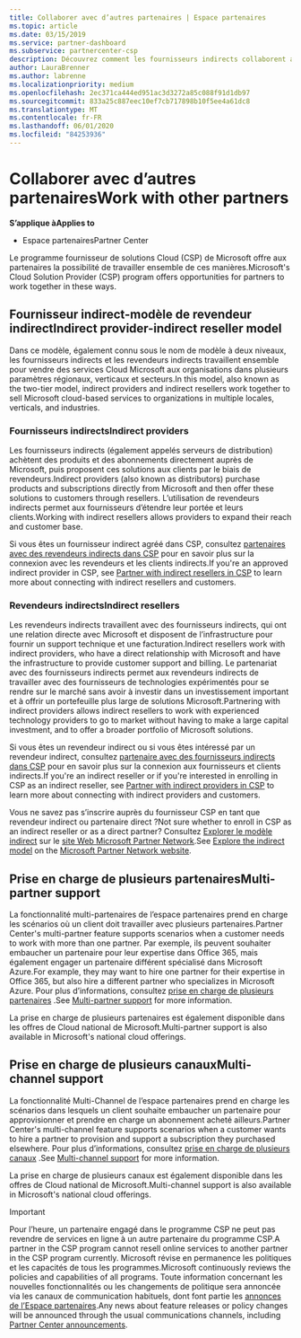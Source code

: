 ```yaml
---
title: Collaborer avec d’autres partenaires | Espace partenaires
ms.topic: article
ms.date: 03/15/2019
ms.service: partner-dashboard
ms.subservice: partnercenter-csp
description: Découvrez comment les fournisseurs indirects collaborent avec des revendeurs indirects dans le programme fournisseur de solutions Cloud (CSP) et déterminez le rôle qui vous convient.
author: LauraBrenner
ms.author: labrenne
ms.localizationpriority: medium
ms.openlocfilehash: 2ec371ca444ed951ac3d3272a85c088f91d1db97
ms.sourcegitcommit: 833a25c887eec10ef7cb717898b10f5ee4a61dc8
ms.translationtype: MT
ms.contentlocale: fr-FR
ms.lasthandoff: 06/01/2020
ms.locfileid: "84253936"
---
```

# <a name="work-with-other-partners"></a><span data-ttu-id="a89b6-103">Collaborer avec d’autres partenaires</span><span class="sxs-lookup"><span data-stu-id="a89b6-103">Work with other partners</span></span>

<span data-ttu-id="a89b6-104">**S’applique à**</span><span class="sxs-lookup"><span data-stu-id="a89b6-104">**Applies to**</span></span>

-  <span data-ttu-id="a89b6-105">Espace partenaires</span><span class="sxs-lookup"><span data-stu-id="a89b6-105">Partner Center</span></span>

<span data-ttu-id="a89b6-106">Le programme fournisseur de solutions Cloud (CSP) de Microsoft offre aux partenaires la possibilité de travailler ensemble de ces manières.</span><span class="sxs-lookup"><span data-stu-id="a89b6-106">Microsoft's Cloud Solution Provider (CSP) program offers opportunities for partners to work together in these ways.</span></span>

## <a name="indirect-provider-indirect-reseller-model"></a><span data-ttu-id="a89b6-107">Fournisseur indirect-modèle de revendeur indirect</span><span class="sxs-lookup"><span data-stu-id="a89b6-107">Indirect provider-indirect reseller model</span></span>

<span data-ttu-id="a89b6-108">Dans ce modèle, également connu sous le nom de modèle à deux niveaux, les fournisseurs indirects et les revendeurs indirects travaillent ensemble pour vendre des services Cloud Microsoft aux organisations dans plusieurs paramètres régionaux, verticaux et secteurs.</span><span class="sxs-lookup"><span data-stu-id="a89b6-108">In this model, also known as the two-tier model, indirect providers and indirect resellers work together to sell Microsoft cloud-based services to organizations in multiple locales, verticals, and industries.</span></span> 

### <a name="indirect-providers"></a><span data-ttu-id="a89b6-109">Fournisseurs indirects</span><span class="sxs-lookup"><span data-stu-id="a89b6-109">Indirect providers</span></span>

<span data-ttu-id="a89b6-110">Les fournisseurs indirects (également appelés serveurs de distribution) achètent des produits et des abonnements directement auprès de Microsoft, puis proposent ces solutions aux clients par le biais de revendeurs.</span><span class="sxs-lookup"><span data-stu-id="a89b6-110">Indirect providers (also known as distributors) purchase products and subscriptions directly from Microsoft and then offer these solutions to customers through resellers.</span></span> <span data-ttu-id="a89b6-111">L’utilisation de revendeurs indirects permet aux fournisseurs d’étendre leur portée et leurs clients.</span><span class="sxs-lookup"><span data-stu-id="a89b6-111">Working with indirect resellers allows providers to expand their reach and customer base.</span></span> 

<span data-ttu-id="a89b6-112">Si vous êtes un fournisseur indirect agréé dans CSP, consultez [partenaires avec des revendeurs indirects dans CSP](indirect-provider-tasks-in-partner-center.md) pour en savoir plus sur la connexion avec les revendeurs et les clients indirects.</span><span class="sxs-lookup"><span data-stu-id="a89b6-112">If you're an approved indirect provider in CSP, see [Partner with indirect resellers in CSP](indirect-provider-tasks-in-partner-center.md) to learn more about connecting with indirect resellers and customers.</span></span> 

### <a name="indirect-resellers"></a><span data-ttu-id="a89b6-113">Revendeurs indirects</span><span class="sxs-lookup"><span data-stu-id="a89b6-113">Indirect resellers</span></span> 

<span data-ttu-id="a89b6-114">Les revendeurs indirects travaillent avec des fournisseurs indirects, qui ont une relation directe avec Microsoft et disposent de l’infrastructure pour fournir un support technique et une facturation.</span><span class="sxs-lookup"><span data-stu-id="a89b6-114">Indirect resellers work with indirect providers, who have a direct relationship with Microsoft and have the infrastructure to provide customer support and billing.</span></span> <span data-ttu-id="a89b6-115">Le partenariat avec des fournisseurs indirects permet aux revendeurs indirects de travailler avec des fournisseurs de technologies expérimentés pour se rendre sur le marché sans avoir à investir dans un investissement important et à offrir un portefeuille plus large de solutions Microsoft.</span><span class="sxs-lookup"><span data-stu-id="a89b6-115">Partnering with indirect providers allows indirect resellers to work with experienced technology providers to go to market without having to make a large capital investment, and to offer a broader portfolio of Microsoft solutions.</span></span> 

<span data-ttu-id="a89b6-116">Si vous êtes un revendeur indirect ou si vous êtes intéressé par un revendeur indirect, consultez [partenaire avec des fournisseurs indirects dans CSP](indirect-reseller-tasks-in-partner-center.md) pour en savoir plus sur la connexion aux fournisseurs et clients indirects.</span><span class="sxs-lookup"><span data-stu-id="a89b6-116">If you're an indirect reseller or if you're interested in enrolling in CSP as an indirect reseller, see [Partner with indirect providers in CSP](indirect-reseller-tasks-in-partner-center.md) to learn more about connecting with indirect providers and customers.</span></span>

<span data-ttu-id="a89b6-117">Vous ne savez pas s’inscrire auprès du fournisseur CSP en tant que revendeur indirect ou partenaire direct ?</span><span class="sxs-lookup"><span data-stu-id="a89b6-117">Not sure whether to enroll in CSP as an indirect reseller or as a direct partner?</span></span> <span data-ttu-id="a89b6-118">Consultez [Explorer le modèle indirect](https://partner.microsoft.com/cloud-solution-provider/indirect) sur le [site Web Microsoft Partner Network](https://partner.microsoft.com).</span><span class="sxs-lookup"><span data-stu-id="a89b6-118">See [Explore the indirect model](https://partner.microsoft.com/cloud-solution-provider/indirect) on the [Microsoft Partner Network website](https://partner.microsoft.com).</span></span>   

## <a name="multi-partner-support"></a><span data-ttu-id="a89b6-119">Prise en charge de plusieurs partenaires</span><span class="sxs-lookup"><span data-stu-id="a89b6-119">Multi-partner support</span></span>

<span data-ttu-id="a89b6-120">La fonctionnalité multi-partenaires de l’espace partenaires prend en charge les scénarios où un client doit travailler avec plusieurs partenaires.</span><span class="sxs-lookup"><span data-stu-id="a89b6-120">Partner Center's multi-partner feature supports scenarios when a customer needs to work with more than one partner.</span></span> <span data-ttu-id="a89b6-121">Par exemple, ils peuvent souhaiter embaucher un partenaire pour leur expertise dans Office 365, mais également engager un partenaire différent spécialisé dans Microsoft Azure.</span><span class="sxs-lookup"><span data-stu-id="a89b6-121">For example, they may want to hire one partner for their expertise in Office 365, but also hire a different partner who specializes in Microsoft Azure.</span></span> <span data-ttu-id="a89b6-122">Pour plus d’informations, consultez [prise en charge de plusieurs partenaires](multipartner.md) .</span><span class="sxs-lookup"><span data-stu-id="a89b6-122">See [Multi-partner support](multipartner.md) for more information.</span></span>

<span data-ttu-id="a89b6-123">La prise en charge de plusieurs partenaires est également disponible dans les offres de Cloud national de Microsoft.</span><span class="sxs-lookup"><span data-stu-id="a89b6-123">Multi-partner support is also available in Microsoft's national cloud offerings.</span></span> 

## <a name="multi-channel-support"></a><span data-ttu-id="a89b6-124">Prise en charge de plusieurs canaux</span><span class="sxs-lookup"><span data-stu-id="a89b6-124">Multi-channel support</span></span>

<span data-ttu-id="a89b6-125">La fonctionnalité Multi-Channel de l’espace partenaires prend en charge les scénarios dans lesquels un client souhaite embaucher un partenaire pour approvisionner et prendre en charge un abonnement acheté ailleurs.</span><span class="sxs-lookup"><span data-stu-id="a89b6-125">Partner Center's multi-channel feature supports scenarios when a customer wants to hire a partner to provision and support a subscription they purchased elsewhere.</span></span> <span data-ttu-id="a89b6-126">Pour plus d’informations, consultez [prise en charge de plusieurs canaux](multichannel.md) .</span><span class="sxs-lookup"><span data-stu-id="a89b6-126">See [Multi-channel support](multichannel.md) for more information.</span></span>

<span data-ttu-id="a89b6-127">La prise en charge de plusieurs canaux est également disponible dans les offres de Cloud national de Microsoft.</span><span class="sxs-lookup"><span data-stu-id="a89b6-127">Multi-channel support is also available in Microsoft's national cloud offerings.</span></span>

> [!IMPORTANT]  
> <span data-ttu-id="a89b6-128">Pour l’heure, un partenaire engagé dans le programme CSP ne peut pas revendre de services en ligne à un autre partenaire du programme CSP.</span><span class="sxs-lookup"><span data-stu-id="a89b6-128">A partner in the CSP program cannot resell online services to another partner in the CSP program currently.</span></span> <span data-ttu-id="a89b6-129">Microsoft révise en permanence les politiques et les capacités de tous les programmes.</span><span class="sxs-lookup"><span data-stu-id="a89b6-129">Microsoft continuously reviews the policies and capabilities of all programs.</span></span> <span data-ttu-id="a89b6-130">Toute information concernant les nouvelles fonctionnalités ou les changements de politique sera annoncée via les canaux de communication habituels, dont font partie les [annonces de l’Espace partenaires](announcements/index.md).</span><span class="sxs-lookup"><span data-stu-id="a89b6-130">Any news about feature releases or policy changes will be announced through the usual communications channels, including [Partner Center announcements](announcements/index.md).</span></span>
